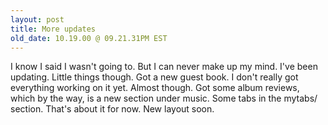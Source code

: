 ```yaml
---
layout: post
title: More updates
old_date: 10.19.00 @ 09.21.31PM EST
---
```


I know I said I wasn't going to. But I can never make up my mind. I've been
updating. Little things though. Got a new guest book. I don't really got
everything working on it yet. Almost though. Got some album reviews, which by
the way, is a new section under music. Some tabs in the mytabs/ section.
That's about it for now. New layout soon.
